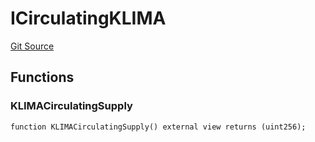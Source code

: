 # ICirculatingKLIMA
[Git Source](https://github.com/KlimaDAO/klimadao-solidity/blob/0daf6561853dcea28093c3f0ddf1098de21c5de2/src/protocol/pKLIMA/ExercisepKLIMA.sol)


## Functions
### KLIMACirculatingSupply


```solidity
function KLIMACirculatingSupply() external view returns (uint256);
```


